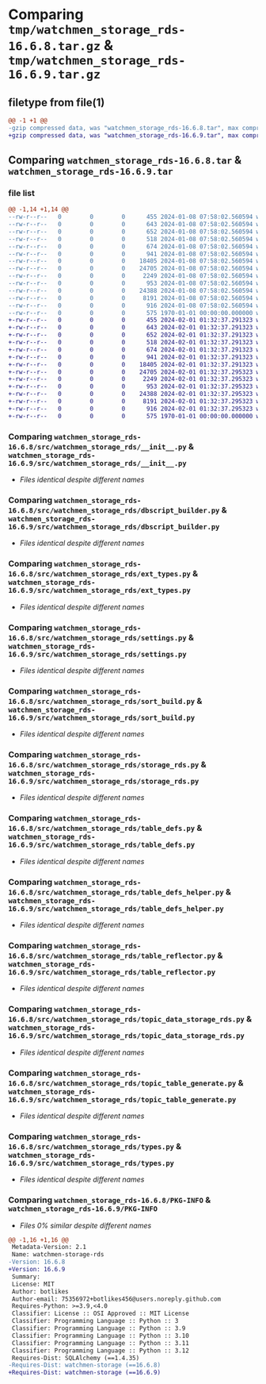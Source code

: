# Comparing `tmp/watchmen_storage_rds-16.6.8.tar.gz` & `tmp/watchmen_storage_rds-16.6.9.tar.gz`

## filetype from file(1)

```diff
@@ -1 +1 @@
-gzip compressed data, was "watchmen_storage_rds-16.6.8.tar", max compression
+gzip compressed data, was "watchmen_storage_rds-16.6.9.tar", max compression
```

## Comparing `watchmen_storage_rds-16.6.8.tar` & `watchmen_storage_rds-16.6.9.tar`

### file list

```diff
@@ -1,14 +1,14 @@
--rw-r--r--   0        0        0      455 2024-01-08 07:58:02.560594 watchmen_storage_rds-16.6.8/pyproject.toml
--rw-r--r--   0        0        0      643 2024-01-08 07:58:02.560594 watchmen_storage_rds-16.6.8/src/watchmen_storage_rds/__init__.py
--rw-r--r--   0        0        0      652 2024-01-08 07:58:02.560594 watchmen_storage_rds-16.6.8/src/watchmen_storage_rds/dbscript_builder.py
--rw-r--r--   0        0        0      518 2024-01-08 07:58:02.560594 watchmen_storage_rds-16.6.8/src/watchmen_storage_rds/ext_types.py
--rw-r--r--   0        0        0      674 2024-01-08 07:58:02.560594 watchmen_storage_rds-16.6.8/src/watchmen_storage_rds/settings.py
--rw-r--r--   0        0        0      941 2024-01-08 07:58:02.560594 watchmen_storage_rds-16.6.8/src/watchmen_storage_rds/sort_build.py
--rw-r--r--   0        0        0    18405 2024-01-08 07:58:02.560594 watchmen_storage_rds-16.6.8/src/watchmen_storage_rds/storage_rds.py
--rw-r--r--   0        0        0    24705 2024-01-08 07:58:02.560594 watchmen_storage_rds-16.6.8/src/watchmen_storage_rds/table_defs.py
--rw-r--r--   0        0        0     2249 2024-01-08 07:58:02.560594 watchmen_storage_rds-16.6.8/src/watchmen_storage_rds/table_defs_helper.py
--rw-r--r--   0        0        0      953 2024-01-08 07:58:02.560594 watchmen_storage_rds-16.6.8/src/watchmen_storage_rds/table_reflector.py
--rw-r--r--   0        0        0    24388 2024-01-08 07:58:02.560594 watchmen_storage_rds-16.6.8/src/watchmen_storage_rds/topic_data_storage_rds.py
--rw-r--r--   0        0        0     8191 2024-01-08 07:58:02.560594 watchmen_storage_rds-16.6.8/src/watchmen_storage_rds/topic_table_generate.py
--rw-r--r--   0        0        0      916 2024-01-08 07:58:02.560594 watchmen_storage_rds-16.6.8/src/watchmen_storage_rds/types.py
--rw-r--r--   0        0        0      575 1970-01-01 00:00:00.000000 watchmen_storage_rds-16.6.8/PKG-INFO
+-rw-r--r--   0        0        0      455 2024-02-01 01:32:37.291323 watchmen_storage_rds-16.6.9/pyproject.toml
+-rw-r--r--   0        0        0      643 2024-02-01 01:32:37.291323 watchmen_storage_rds-16.6.9/src/watchmen_storage_rds/__init__.py
+-rw-r--r--   0        0        0      652 2024-02-01 01:32:37.291323 watchmen_storage_rds-16.6.9/src/watchmen_storage_rds/dbscript_builder.py
+-rw-r--r--   0        0        0      518 2024-02-01 01:32:37.291323 watchmen_storage_rds-16.6.9/src/watchmen_storage_rds/ext_types.py
+-rw-r--r--   0        0        0      674 2024-02-01 01:32:37.291323 watchmen_storage_rds-16.6.9/src/watchmen_storage_rds/settings.py
+-rw-r--r--   0        0        0      941 2024-02-01 01:32:37.291323 watchmen_storage_rds-16.6.9/src/watchmen_storage_rds/sort_build.py
+-rw-r--r--   0        0        0    18405 2024-02-01 01:32:37.291323 watchmen_storage_rds-16.6.9/src/watchmen_storage_rds/storage_rds.py
+-rw-r--r--   0        0        0    24705 2024-02-01 01:32:37.295323 watchmen_storage_rds-16.6.9/src/watchmen_storage_rds/table_defs.py
+-rw-r--r--   0        0        0     2249 2024-02-01 01:32:37.295323 watchmen_storage_rds-16.6.9/src/watchmen_storage_rds/table_defs_helper.py
+-rw-r--r--   0        0        0      953 2024-02-01 01:32:37.295323 watchmen_storage_rds-16.6.9/src/watchmen_storage_rds/table_reflector.py
+-rw-r--r--   0        0        0    24388 2024-02-01 01:32:37.295323 watchmen_storage_rds-16.6.9/src/watchmen_storage_rds/topic_data_storage_rds.py
+-rw-r--r--   0        0        0     8191 2024-02-01 01:32:37.295323 watchmen_storage_rds-16.6.9/src/watchmen_storage_rds/topic_table_generate.py
+-rw-r--r--   0        0        0      916 2024-02-01 01:32:37.295323 watchmen_storage_rds-16.6.9/src/watchmen_storage_rds/types.py
+-rw-r--r--   0        0        0      575 1970-01-01 00:00:00.000000 watchmen_storage_rds-16.6.9/PKG-INFO
```

### Comparing `watchmen_storage_rds-16.6.8/src/watchmen_storage_rds/__init__.py` & `watchmen_storage_rds-16.6.9/src/watchmen_storage_rds/__init__.py`

 * *Files identical despite different names*

### Comparing `watchmen_storage_rds-16.6.8/src/watchmen_storage_rds/dbscript_builder.py` & `watchmen_storage_rds-16.6.9/src/watchmen_storage_rds/dbscript_builder.py`

 * *Files identical despite different names*

### Comparing `watchmen_storage_rds-16.6.8/src/watchmen_storage_rds/ext_types.py` & `watchmen_storage_rds-16.6.9/src/watchmen_storage_rds/ext_types.py`

 * *Files identical despite different names*

### Comparing `watchmen_storage_rds-16.6.8/src/watchmen_storage_rds/settings.py` & `watchmen_storage_rds-16.6.9/src/watchmen_storage_rds/settings.py`

 * *Files identical despite different names*

### Comparing `watchmen_storage_rds-16.6.8/src/watchmen_storage_rds/sort_build.py` & `watchmen_storage_rds-16.6.9/src/watchmen_storage_rds/sort_build.py`

 * *Files identical despite different names*

### Comparing `watchmen_storage_rds-16.6.8/src/watchmen_storage_rds/storage_rds.py` & `watchmen_storage_rds-16.6.9/src/watchmen_storage_rds/storage_rds.py`

 * *Files identical despite different names*

### Comparing `watchmen_storage_rds-16.6.8/src/watchmen_storage_rds/table_defs.py` & `watchmen_storage_rds-16.6.9/src/watchmen_storage_rds/table_defs.py`

 * *Files identical despite different names*

### Comparing `watchmen_storage_rds-16.6.8/src/watchmen_storage_rds/table_defs_helper.py` & `watchmen_storage_rds-16.6.9/src/watchmen_storage_rds/table_defs_helper.py`

 * *Files identical despite different names*

### Comparing `watchmen_storage_rds-16.6.8/src/watchmen_storage_rds/table_reflector.py` & `watchmen_storage_rds-16.6.9/src/watchmen_storage_rds/table_reflector.py`

 * *Files identical despite different names*

### Comparing `watchmen_storage_rds-16.6.8/src/watchmen_storage_rds/topic_data_storage_rds.py` & `watchmen_storage_rds-16.6.9/src/watchmen_storage_rds/topic_data_storage_rds.py`

 * *Files identical despite different names*

### Comparing `watchmen_storage_rds-16.6.8/src/watchmen_storage_rds/topic_table_generate.py` & `watchmen_storage_rds-16.6.9/src/watchmen_storage_rds/topic_table_generate.py`

 * *Files identical despite different names*

### Comparing `watchmen_storage_rds-16.6.8/src/watchmen_storage_rds/types.py` & `watchmen_storage_rds-16.6.9/src/watchmen_storage_rds/types.py`

 * *Files identical despite different names*

### Comparing `watchmen_storage_rds-16.6.8/PKG-INFO` & `watchmen_storage_rds-16.6.9/PKG-INFO`

 * *Files 0% similar despite different names*

```diff
@@ -1,16 +1,16 @@
 Metadata-Version: 2.1
 Name: watchmen-storage-rds
-Version: 16.6.8
+Version: 16.6.9
 Summary: 
 License: MIT
 Author: botlikes
 Author-email: 75356972+botlikes456@users.noreply.github.com
 Requires-Python: >=3.9,<4.0
 Classifier: License :: OSI Approved :: MIT License
 Classifier: Programming Language :: Python :: 3
 Classifier: Programming Language :: Python :: 3.9
 Classifier: Programming Language :: Python :: 3.10
 Classifier: Programming Language :: Python :: 3.11
 Classifier: Programming Language :: Python :: 3.12
 Requires-Dist: SQLAlchemy (==1.4.35)
-Requires-Dist: watchmen-storage (==16.6.8)
+Requires-Dist: watchmen-storage (==16.6.9)
```

